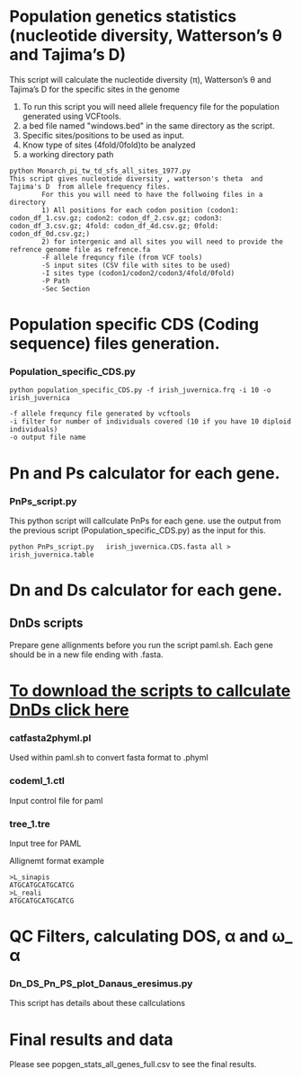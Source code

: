 # Population genetics statistics (nucleotide diversity, Watterson’s θ and Tajima’s D)


This script will calculate the nucleotide diversity (π), Watterson’s θ and Tajima’s D for the specific sites in the genome
1) To run this script you will need allele frequency file for the population generated using VCFtools. 
2) a bed file named "windows.bed" in the same directory as the script. 
3) Specific sites/positions to be used as input. 
4) Know type of sites (4fold/0fold)to be analyzed
5) a working directory path

```
python Monarch_pi_tw_td_sfs_all_sites_1977.py
This script gives nucleotide diversity , watterson's theta  and Tajima's D  from allele frequency files. 
        For this you will need to have the follwoing files in a directory
        1) All positions for each codon position (codon1: codon_df_1.csv.gz; codon2: codon_df_2.csv.gz; codon3: codon_df_3.csv.gz; 4fold: codon_df_4d.csv.gz; 0fold: codon_df_0d.csv.gz;)
        2) for intergenic and all sites you will need to provide the refrence genome file as refrence.fa
        -F allele frequncy file (from VCF tools)
        -S input sites (CSV file with sites to be used)
        -I sites type (codon1/codon2/codon3/4fold/0fold)
        -P Path
        -Sec Section
```

# Population specific CDS (Coding sequence) files generation.  
### Population_specific_CDS.py
```
python population_specific_CDS.py -f irish_juvernica.frq -i 10 -o irish_juvernica

-f allele frequncy file generated by vcftools
-i filter for number of individuals covered (10 if you have 10 diploid individuals)
-o output file name

```
# Pn and Ps calculator for each gene.  

### PnPs_script.py
This python script will callculate PnPs for each gene. 
use the output from the previous script (Population_specific_CDS.py) as the input for this. 
```
python PnPs_script.py   irish_juvernica.CDS.fasta all > irish_juvernica.table

```

# Dn and Ds calculator for each gene.  

## DnDs scripts
Prepare gene allignments before you run the script paml.sh. Each gene should be in a new file ending with .fasta. 
# [ To download the scripts to callculate DnDs click here](https://github.com/venta380/Leptidea_selection_project/tree/master/DnDs)

### catfasta2phyml.pl
Used within paml.sh to convert fasta format to .phyml

### codeml_1.ctl
Input control file for paml

### tree_1.tre
Input tree for PAML

Allignemt format example
```
>L_sinapis
ATGCATGCATGCATCG
>L_reali
ATGCATGCATGCATCG
```
# QC Filters, calculating  DOS, α and ω_ α
### Dn_DS_Pn_PS_plot_Danaus_eresimus.py
This script has details about these callculations

# Final results and data

Please see popgen_stats_all_genes_full.csv to see the final results. 
